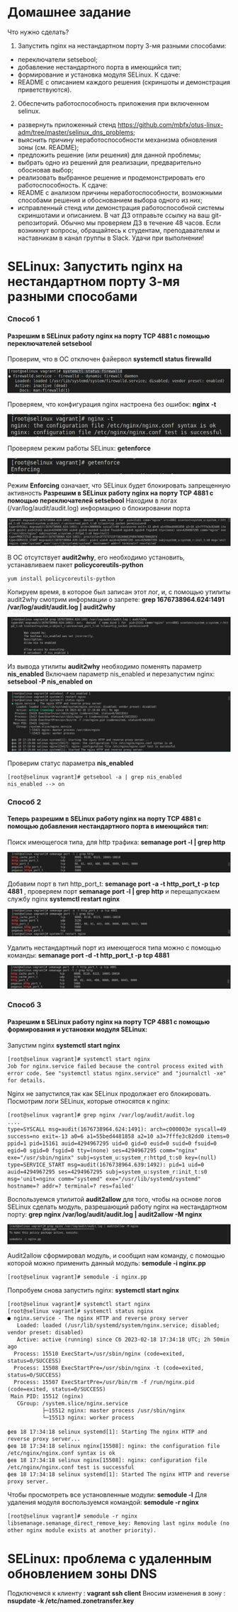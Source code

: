 # Домашнее задание
Что нужно сделать?

1. Запустить nginx на нестандартном порту 3-мя разными способами:
+ переключатели setsebool;
+ добавление нестандартного порта в имеющийся тип;
+ формирование и установка модуля SELinux.
К сдаче:
+ README с описанием каждого решения (скриншоты и демонстрация приветствуются).
2. Обеспечить работоспособность приложения при включенном selinux.
+ развернуть приложенный стенд https://github.com/mbfx/otus-linux-adm/tree/master/selinux_dns_problems;
+ выяснить причину неработоспособности механизма обновления зоны (см. README);
+ предложить решение (или решения) для данной проблемы;
+ выбрать одно из решений для реализации, предварительно обосновав выбор;
+ реализовать выбранное решение и продемонстрировать его работоспособность.
К сдаче:
+ README с анализом причины неработоспособности, возможными способами решения и обоснованием выбора одного из них;
+ исправленный стенд или демонстрация работоспособной системы скриншотами и описанием.
В чат ДЗ отправьте ссылку на ваш git-репозиторий. Обычно мы проверяем ДЗ в течение 48 часов.
Если возникнут вопросы, обращайтесь к студентам, преподавателям и наставникам в канал группы в Slack.
Удачи при выполнении!

# SELinux: Запустить nginx на нестандартном порту 3-мя разными способами
### Способ 1 
#### Разрешим в SELinux работу nginx на порту TCP 4881 c помощью переключателей setsebool
Проверим, что в ОС отключен файервол **systemctl status firewalld**

![Image alt](/image/selinux1.png)

Проверяем, что  конфигурация nginx  настроена без ошибок: **nginx -t**

![Image alt](/image/selinux2.png)

Проверяем режим работы SELinux: **getenforce**

![Image alt](/image/selinux3.png)

Режим **Enforcing** означает, что SELinux будет блокировать запрещенную активность
__Разрешим в SELinux работу nginx на порту TCP 4881 c помощью переключателей setsebool__
Находим в логах (/var/log/audit/audit.log) информацию о блокировании порта

![Image alt](/image/selinux4.png)

В ОС отсутствует **audit2why**, его необходимо установить, устанавливаем  пакет **policycoreutils-python**
```
yum install policycoreutils-python
```

Копируем время, в которое был записан этот лог, и, с помощью утилиты audit2why смотрим информации о запрете: **grep 1676738964.624:1491 /var/log/audit/audit.log | audit2why**

![Image alt](/image/selinux5.png)

Из вывода утилиты **audit2why**  необходимо поменять параметр **nis_enabled**
Включаем параметр nis_enabled и перезапустим nginx: **setsebool -P nis_enabled on**

![Image alt](/image/selinux6.png)

Проверим статус параметра **nis_enabled**
```
[root@selinux vagrant]# getsebool -a | grep nis_enabled
nis_enabled --> on
```
### Способ 2
#### Теперь разрешим в SELinux работу nginx на порту TCP 4881 c помощью добавления нестандартного порта в имеющийся тип:
Поиск имеющегося типа, для http трафика: **semanage port -l | grep http**

![Image alt](/image/selinux7.png)

Добавим порт в тип http_port_t: **semanage port -a -t http_port_t -p tcp 4881** , проверяем порт **semanage port -l | grep http** и перещапускаем службу nginx **systemctl restart nginx**

![Image alt](/image/selinux8.png)

Удалить нестандартный порт из имеющегося типа можно с помощью команды: **semanage port -d -t http_port_t -p tcp 4881**

![Image alt](/image/selinux9.png)

### Способ 3
#### Разрешим в SELinux работу nginx на порту TCP 4881 c помощью формирования и установки модуля SELinux:
Запустим nginx **systemctl start nginx**
```
[root@selinux vagrant]# systemctl start nginx
Job for nginx.service failed because the control process exited with error code. See "systemctl status nginx.service" and "journalctl -xe" for details.
```
Nginx не запустился,так как SELinux продолжает его блокировать. Посмотрим логи SELinux, которые относятся к nginx: 
```
[root@selinux vagrant]# grep nginx /var/log/audit/audit.log
....
type=SYSCALL msg=audit(1676738964.624:1491): arch=c000003e syscall=49 success=no exit=-13 a0=6 a1=55bed4481858 a2=10 a3=7fffe3c82dd0 items=0 ppid=1 pid=15161 auid=4294967295 uid=0 gid=0 euid=0 suid=0 fsuid=0 egid=0 sgid=0 fsgid=0 tty=(none) ses=4294967295 comm="nginx" exe="/usr/sbin/nginx" subj=system_u:system_r:httpd_t:s0 key=(null)
type=SERVICE_START msg=audit(1676738964.639:1492): pid=1 uid=0 auid=4294967295 ses=4294967295 subj=system_u:system_r:init_t:s0 msg='unit=nginx comm="systemd" exe="/usr/lib/systemd/systemd" hostname=? addr=? terminal=? res=failed'
```
Воспользуемся утилитой **audit2allow** для того, чтобы на основе логов SELinux сделать модуль, разрешающий работу nginx на нестандартном порту: 
**grep nginx /var/log/audit/audit.log | audit2allow -M nginx**

![Image alt](/image/selinux10.png)

Audit2allow сформировал модуль, и сообщил нам команду, с помощью которой можно применить данный модуль: **semodule -i nginx.pp**
```
[root@selinux vagrant]# semodule -i nginx.pp
```
Попробуем снова запустить nginx: **systemctl start nginx**
```
[root@selinux vagrant]# systemctl start nginx
[root@selinux vagrant]# systemctl status nginx
● nginx.service - The nginx HTTP and reverse proxy server
   Loaded: loaded (/usr/lib/systemd/system/nginx.service; disabled; vendor preset: disabled)
   Active: active (running) since Сб 2023-02-18 17:34:18 UTC; 2h 50min ago
  Process: 15510 ExecStart=/usr/sbin/nginx (code=exited, status=0/SUCCESS)
  Process: 15508 ExecStartPre=/usr/sbin/nginx -t (code=exited, status=0/SUCCESS)
  Process: 15507 ExecStartPre=/usr/bin/rm -f /run/nginx.pid (code=exited, status=0/SUCCESS)
 Main PID: 15512 (nginx)
   CGroup: /system.slice/nginx.service
           ├─15512 nginx: master process /usr/sbin/nginx
           └─15513 nginx: worker process

фев 18 17:34:18 selinux systemd[1]: Starting The nginx HTTP and reverse proxy server...
фев 18 17:34:18 selinux nginx[15508]: nginx: the configuration file /etc/nginx/nginx.conf syntax is ok
фев 18 17:34:18 selinux nginx[15508]: nginx: configuration file /etc/nginx/nginx.conf test is successful
фев 18 17:34:18 selinux systemd[1]: Started The nginx HTTP and reverse proxy server.
```
Чтобы просмотреть все установленные модули: **semodule -l**
Для удаления модуля воспользуемся командой: **semodule -r nginx**
```
[root@selinux vagrant]# semodule -r nginx
libsemanage.semanage_direct_remove_key: Removing last nginx module (no other nginx module exists at another priority).
```




# SELinux: проблема с удаленным обновлением зоны DNS

Подключемся к клиенту : **vagrant ssh client**
Вносим изменения в зону : **nsupdate -k /etc/named.zonetransfer.key**
```

